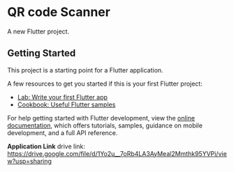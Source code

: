 # QR code Scanner

A new Flutter project.

## Getting Started

This project is a starting point for a Flutter application.

A few resources to get you started if this is your first Flutter project:

- [Lab: Write your first Flutter app](https://docs.flutter.dev/get-started/codelab)
- [Cookbook: Useful Flutter samples](https://docs.flutter.dev/cookbook)

For help getting started with Flutter development, view the
[online documentation](https://docs.flutter.dev/), which offers tutorials,
samples, guidance on mobile development, and a full API reference.

**Application Link**
drive link: https://drive.google.com/file/d/1Yo2u__7oRb4LA3AyMeal2Mmthk95YVPi/view?usp=sharing
